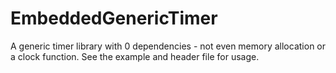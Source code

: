 # EmbeddedGenericTimer
A generic timer library with 0 dependencies - not even memory allocation or a clock function.
See the example and header file for usage.
